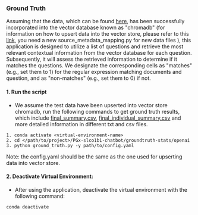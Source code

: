 ### Ground Truth

Assuming that the data, which can be found [here](https://github.com/BCM-HGSC/PGx-slco1b1-chatbot/tree/main/groundtruth-stats/data), has been successfully incorporated into the vector database known as "chromadb" (for information on how to upsert data into the vector store, 
please refer to this [link](https://github.com/BCM-HGSC/PGx-slco1b1-chatbot/tree/main/upsert), you need a new source_metadata_mapping.py for new data files ), 
this application is designed to utilize a list of questions and 
retrieve the most relevant contextual information from the vector 
database for each question. Subsequently, it will assess the retrieved 
information to determine if it matches the questions. We designate 
the corresponding cells as "matches" (e.g., set them to 1) for 
the regular expression matching documents and question, and as "non-matches" (e.g., set them to 0) 
if not.

#### 1. Run the script  
* We assume the test data have been upserted into vector store chromadb, run the following commands to get ground truth results, which include [final_summary.csv](final_summary.csv), [final_individual_summary.csv](final_individual_summary.csv) and more detailed information in different txt and csv files.
```
1. conda activate <virtual-environment-name>
2. cd </path/to/project>/PGx-slco1b1-chatbot/groundtruth-stats/openai
3. python ground_truth.py -y path/to/config.yaml
```
Note: the config.yaml should be the same as the one used for upserting data into vector store.

#### 2. Deactivate Virtual Environment:
* After using the application, deactivate the virtual environment with the following command:
```commandline
conda deactivate  
```